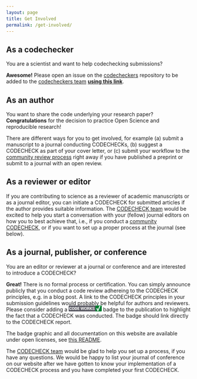 ```yaml
---
layout: page
title: Get Involved
permalink: /get-involved/
---
```


## As a codechecker

You are a scientist and want to help codechecking submissions?

**Awesome!**
Please open an issue on the [codecheckers](https://github.com/codecheckers/codecheckers) repository to be added to the [codecheckers team](https://github.com/codecheckers/codecheckers) **[using this link](https://github.com/codecheckers/codecheckers/issues/new?assignees=nuest&labels=registration&template=codechecker-registration.md&title=Register+as+codechecker)**.

## As an author

You want to share the code underlying your research paper? **Congratulations** for the decision to practice Open Science and reproducible research!

There are different ways for you to get involved, for example (a) submit a manuscript to a journal conducting CODECHECKs, (b) suggest a CODECHECK as part of your cover letter, or (c) submit your workflow to the [community review process](/guide/community-process) right away if you have published a preprint or submit to a journal with an open review.

## As a reviewer or editor

If you are contributing to science as a reviewer of academic manuscripts or as a journal editor, you can initiate a CODECHECK for submitted articles if the author provides suitable information.
The [CODECHECK team](/partners) would be excited to help you start a conversation with your (fellow) journal editors on how you to best achieve that, i.e., if you conduct a [community CODECHECK](/guide/community-process), or if you want to set up a proper process at the journal (see below).

## As a journal, publisher, or conference

You are an editor or reviewer at a journal or conference and are interested to introduce a CODECHECK?

**Great!**
There is no formal process or certification.
You can simply announce publicly that you conduct a code review adhereing to the CODECHECK principles, e.g. in a blog post.
A link to the CODECHECK principles in your submission guidelines would probably be helpful for authors and reviewers.
Please consider adding a <img src="/img/codeworks-badge.svg" alt="CODECHECK badge" height="16" style="margin-top: -4px;" /> badge to the publication to highlight the fact that a CODECHECK was conducted.
The badge should link directly to the CODECHECK report.

The badge graphic and all documentation on this website are available under open licenses, see [this README](https://github.com/codecheckers/website/blob/master/README.md).

The [CODECHECK team](/partners) would be glad to help you set up a process, if you have any questions.
We would be happy to list your journal of conference on our website after we have gotten to know your implementation of a CODECHECK process and you have completed your first CODECHECK.
